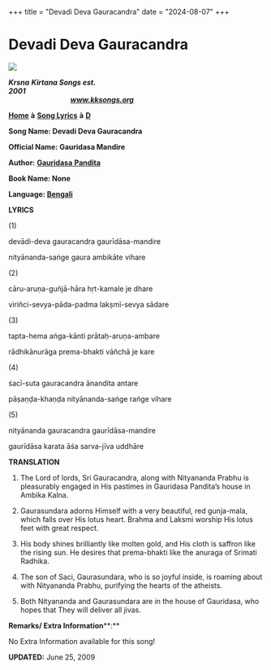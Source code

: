 +++
title = "Devadi Deva Gauracandra"
date = "2024-08-07"
+++

# Devadi Deva Gauracandra
**[![](http://kksongs.org/image_files/image002.jpg)](http://kksongs.org/)**

**_Krsna_** **_Kirtana Songs est. 2001_**                                                                                                                                                      **_www.kksongs.org_**

[**Home**](http://kksongs.org/) **à** [**Song Lyrics**](http://kksongs.org/lyrics.html) **à** [**D**](http://kksongs.org/songs/song_d.html)

**Song Name: Devadi Deva Gauracandra**

**Official Name: Gauridasa Mandire**

**Author:** [**Gauridasa** **Pandita**](http://kksongs.org/authors/list/gauridasa.html)

**Book Name: None**

**Language: [Bengali](http://kksongs.org/language/list/bengali.html)**

**LYRICS**

(1)

devādi-deva gauracandra gaurīdāsa-mandire

nityānanda-sańge gaura ambikāte vihare

(2)

cāru-aruṇa-guñjā-hāra hṛt-kamale je dhare

viriñci-sevya-pāda-padma lakṣmī-sevya sādare

(3)

tapta-hema ańga-kānti prātaḥ-aruṇa-ambare

rādhikānurāga prema-bhakti vāñchā je kare

(4)

śacī-suta gauracandra ānandita antare

pāṣaṇḍa-khaṇḍa nityānanda-sańge rańge vihare

(5)

nityānanda gauracandra gaurīdāsa-mandire

gaurīdāsa karata āśa sarva-jīva uddhāre

**TRANSLATION**

1) The Lord of lords, Sri Gauracandra, along with Nityananda Prabhu is pleasurably engaged in His pastimes in Gauridasa Pandita’s house in Ambika Kalna.

2) Gaurasundara adorns Himself with a very beautiful, red gunja-mala, which falls over His lotus heart. Brahma and Laksmi worship His lotus feet with great respect.

3) His body shines brilliantly like molten gold, and His cloth is saffron like the rising sun. He desires that prema-bhakti like the anuraga of Srimati Radhika.

4) The son of Saci, Gaurasundara, who is so joyful inside, is roaming about with Nityananda Prabhu, purifying the hearts of the atheists.

5) Both Nityananda and Gaurasundara are in the house of Gauridasa, who hopes that They will deliver all jivas.

**Remarks/ Extra Information****:**

No Extra Information available for this song!

**UPDATED:** June 25, 2009